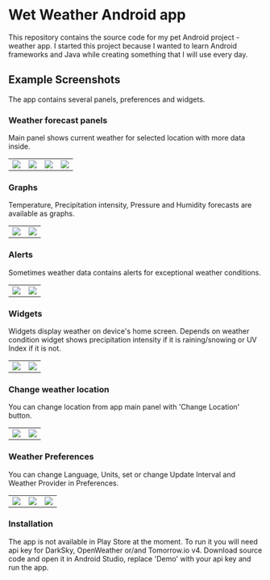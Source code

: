 # Wet Weather Android app

This repository contains the source code for my pet Android project - weather app. I started this project because I wanted to learn Android frameworks and Java while creating something that I will use every day.

## Example Screenshots

The app contains several panels, preferences and widgets.

### Weather forecast panels

Main panel shows current weather for selected location with more data inside.

<table>
  <tr>
    <td><image src="screenshots/main_panel.jpg" /></td>
    <td><image src="screenshots/location_weather.jpg" /></td>
    <td><image src="screenshots/location_weather_tomorrow_day_expanded.jpg" /></td>
    <td><image src="screenshots/location_weather_tomorrow_hourly_forecast_expanded.jpg" /></td>
  </tr>
</table>

### Graphs

Temperature, Precipitation intensity, Pressure and Humidity forecasts are available as graphs. 

<table>
  <tr>
    <td><image src="screenshots/graphs1.jpg" /></td>
    <td><image src="screenshots/graphs2.jpg" /></td>
  </tr>
</table>

### Alerts

Sometimes weather data contains alerts for exceptional weather conditions.

<table>
  <tr>
    <td><image src="screenshots/warning_location_weather.jpg" /></td>
    <td><image src="screenshots/warning_details.jpg" /></td>
  </tr>
</table>

### Widgets

Widgets display weather on device's home screen. Depends on weather condition widget shows precipitation intensity if it is raining/snowing or UV Index if it is not.

<table>
  <tr>
    <td><image src="screenshots/widget_precipitation_intensity.jpg" /></td>
    <td><image src="screenshots/widget_uv_index.jpg" /></td>
  </tr>
</table>

### Change weather location

You can change location from app main panel with 'Change Location' button. 

<table>
  <tr>
    <td><image src="screenshots/main_panel.jpg" /></td>
    <td><image src="screenshots/change_location_panel.jpg" /></td>
  </tr>
</table>

### Weather Preferences

You can change Language, Units, set or change Update Interval and Weather Provider in Preferences.

<table>
  <tr>
    <td><image src="screenshots/preferences.jpg" /></td>
    <td><image src="screenshots/preferences_update_interval.jpg" /></td>
    <td><image src="screenshots/preferences_weather_providers.jpg" /></td>
  </tr>
</table>


### Installation

The app is not available in Play Store at the moment. To run it you will need api key for DarkSky, OpenWeather or/and Tomorrow.io v4. Download source code and open it in Android Studio, replace 'Demo' with your api key and run the app.
